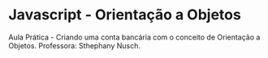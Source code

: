 # Javascript - Orientação a Objetos
Aula Prática - Criando uma conta bancária com o conceito de Orientação a Objetos. Professora: Sthephany Nusch.

